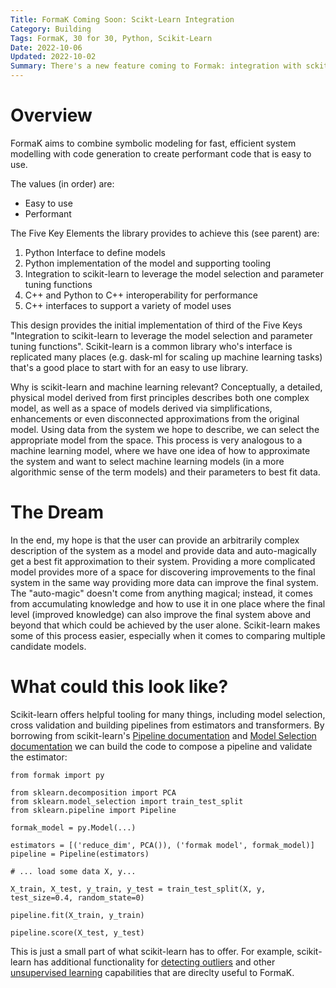 ```yaml
---
Title: FormaK Coming Soon: Scikt-Learn Integration
Category: Building
Tags: FormaK, 30 for 30, Python, Scikit-Learn
Date: 2022-10-06
Updated: 2022-10-02
Summary: There's a new feature coming to Formak: integration with sckit-learn. This enables quickly integrating new features such as model selection, pipelines and other data tooling.
---
```


# Overview

FormaK aims to combine symbolic modeling for fast, efficient system modelling
with code generation to create performant code that is easy to use.

The values (in order) are:

- Easy to use
- Performant

The Five Key Elements the library provides to achieve this (see parent) are:

1. Python Interface to define models
2. Python implementation of the model and supporting tooling
3. Integration to scikit-learn to leverage the model selection and parameter tuning functions
4. C++ and Python to C++ interoperability for performance
5. C++ interfaces to support a variety of model uses

This design provides the initial implementation of third of the Five Keys
"Integration to scikit-learn to leverage the model selection and parameter
tuning functions". Scikit-learn is a common library who's interface is
replicated many places (e.g. dask-ml for scaling up machine learning tasks)
that's a good place to start with for an easy to use library.

Why is scikit-learn and machine learning relevant? Conceptually, a detailed,
physical model derived from first principles describes both one complex model,
as well as a space of models derived via simplifications, enhancements or even
disconnected approximations from the original model. Using data from the system
we hope to describe, we can select the appropriate model from the space. This
process is very analogous to a machine learning model, where we have one idea
of how to approximate the system and want to select machine learning models (in
a more algorithmic sense of the term models) and their parameters to best fit
data.

# The Dream

In the end, my hope is that the user can provide an arbitrarily complex
description of the system as a model and provide data and auto-magically get a
best fit approximation to their system. Providing a more complicated model
provides more of a space for discovering improvements to the final system in
the same way providing more data can improve the final system. The "auto-magic"
doesn't come from anything magical; instead, it comes from accumulating
knowledge and how to use it in one place where the final level (improved
knowledge) can also improve the final system above and beyond that which could
be achieved by the user alone. Scikit-learn makes some of this process easier,
especially when it comes to comparing multiple candidate models.


# What could this look like?

Scikit-learn offers helpful tooling for many things, including model selection,
cross validation and building pipelines from estimators and transformers.
By borrowing from scikit-learn's [Pipeline
documentation](https://scikit-learn.org/stable/modules/compose.html#pipeline)
and [Model Selection
documentation](https://scikit-learn.org/stable/modules/cross_validation.html)
we can build the code to compose a pipeline and validate the estimator:

    from formak import py
    
    from sklearn.decomposition import PCA
    from sklearn.model_selection import train_test_split
    from sklearn.pipeline import Pipeline
    
    formak_model = py.Model(...)
    
    estimators = [('reduce_dim', PCA()), ('formak model', formak_model)]
    pipeline = Pipeline(estimators)
    
    # ... load some data X, y...
    
    X_train, X_test, y_train, y_test = train_test_split(X, y, test_size=0.4, random_state=0)
    
    pipeline.fit(X_train, y_train)
    
    pipeline.score(X_test, y_test)

This is just a small part of what scikit-learn has to offer. For example,
scikit-learn has additional functionality for [detecting
outliers](https://scikit-learn.org/stable/modules/outlier_detection.html) and
other [unsupervised
learning](https://scikit-learn.org/stable/unsupervised_learning.html)
capabilities that are direclty useful to FormaK.
